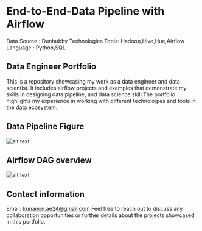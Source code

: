 # End-to-End-Data Pipeline with Airflow
Data Source : Dunhubby
Technologies Tools: Hadoop,Hive,Hue,Airflow
Language : Python,SQL

## Data Engineer Portfolio
This is a repository showcasing my work as a data engineer and data scientist. It includes airflow projects and examples that demonstrate my skills in designing data pipeline, and data science skill The portfolio highlights my experience in working with different technologies and tools in the data ecosystem.

## Data Pipeline Figure
   ![alt text](https://cdn.discordapp.com/attachments/878676298782892112/1108715117220220980/Workflow.png)

## Airflow DAG overview
   ![alt text](https://cdn.discordapp.com/attachments/878676298782892112/1108715116951777281/dag_success.png)

## Contact information
Email: kunanon.ae24@gmail.com
Feel free to reach out to discuss any collaboration opportunities or further details about the projects showcased in this portfolio.
